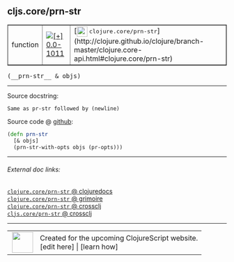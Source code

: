 ## cljs.core/prn-str



 <table border="1">
<tr>
<td>function</td>
<td><a href="https://github.com/cljsinfo/cljs-api-docs/tree/0.0-1011"><img valign="middle" alt="[+] 0.0-1011" title="Added in 0.0-1011" src="https://img.shields.io/badge/+-0.0--1011-lightgrey.svg"></a> </td>
<td>
[<img height="24px" valign="middle" src="http://i.imgur.com/1GjPKvB.png"> <samp>clojure.core/prn-str</samp>](http://clojure.github.io/clojure/branch-master/clojure.core-api.html#clojure.core/prn-str)
</td>
</tr>
</table>


 <samp>
(__prn-str__ & objs)<br>
</samp>

---





Source docstring:

```
Same as pr-str followed by (newline)
```


Source code @ [github](https://github.com/clojure/clojurescript/blob/r1513/src/cljs/cljs/core.cljs#L6306-L6309):

```clj
(defn prn-str
  [& objs]
  (prn-str-with-opts objs (pr-opts)))
```

<!--
Repo - tag - source tree - lines:

 <pre>
clojurescript @ r1513
└── src
    └── cljs
        └── cljs
            └── <ins>[core.cljs:6306-6309](https://github.com/clojure/clojurescript/blob/r1513/src/cljs/cljs/core.cljs#L6306-L6309)</ins>
</pre>

-->

---



###### External doc links:

[`clojure.core/prn-str` @ clojuredocs](http://clojuredocs.org/clojure.core/prn-str)<br>
[`clojure.core/prn-str` @ grimoire](http://conj.io/store/v1/org.clojure/clojure/1.7.0-beta3/clj/clojure.core/prn-str/)<br>
[`clojure.core/prn-str` @ crossclj](http://crossclj.info/fun/clojure.core/prn-str.html)<br>
[`cljs.core/prn-str` @ crossclj](http://crossclj.info/fun/cljs.core.cljs/prn-str.html)<br>

---

 <table>
<tr><td>
<img valign="middle" align="right" width="48px" src="http://i.imgur.com/Hi20huC.png">
</td><td>
Created for the upcoming ClojureScript website.<br>
[edit here] | [learn how]
</td></tr></table>

[edit here]:https://github.com/cljsinfo/cljs-api-docs/blob/master/cljsdoc/cljs.core_prn-str.cljsdoc
[learn how]:https://github.com/cljsinfo/cljs-api-docs/wiki/cljsdoc-files

<!--

This information was too distracting to show to readers, but I'll leave it
commented here since it is helpful to:

- pretty-print the data used to generate this document
- and show how to retrieve that data



The API data for this symbol:

```clj
{:ns "cljs.core",
 :name "prn-str",
 :signature ["[& objs]"],
 :history [["+" "0.0-1011"]],
 :type "function",
 :full-name-encode "cljs.core_prn-str",
 :source {:code "(defn prn-str\n  [& objs]\n  (prn-str-with-opts objs (pr-opts)))",
          :title "Source code",
          :repo "clojurescript",
          :tag "r1513",
          :filename "src/cljs/cljs/core.cljs",
          :lines [6306 6309]},
 :full-name "cljs.core/prn-str",
 :clj-symbol "clojure.core/prn-str",
 :docstring "Same as pr-str followed by (newline)"}

```

Retrieve the API data for this symbol:

```clj
;; from Clojure REPL
(require '[clojure.edn :as edn])
(-> (slurp "https://raw.githubusercontent.com/cljsinfo/cljs-api-docs/catalog/cljs-api.edn")
    (edn/read-string)
    (get-in [:symbols "cljs.core/prn-str"]))
```

-->
